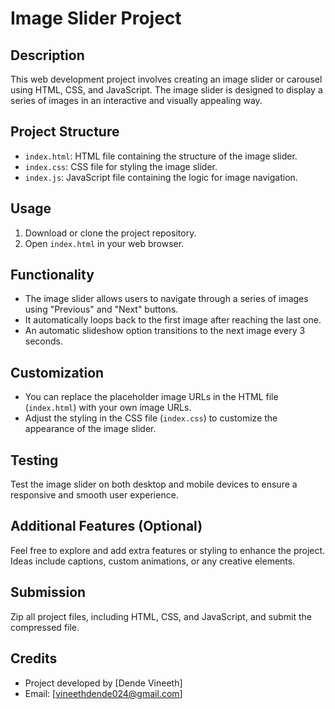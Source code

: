 # Image Slider Project

## Description

This web development project involves creating an image slider or carousel using HTML, CSS, and JavaScript. The image slider is designed to display a series of images in an interactive and visually appealing way.

## Project Structure

- `index.html`: HTML file containing the structure of the image slider.
- `index.css`: CSS file for styling the image slider.
- `index.js`: JavaScript file containing the logic for image navigation.

## Usage

1. Download or clone the project repository.
2. Open `index.html` in your web browser.

## Functionality

- The image slider allows users to navigate through a series of images using "Previous" and "Next" buttons.
- It automatically loops back to the first image after reaching the last one.
- An automatic slideshow option transitions to the next image every 3 seconds.

## Customization

- You can replace the placeholder image URLs in the HTML file (`index.html`) with your own image URLs.
- Adjust the styling in the CSS file (`index.css`) to customize the appearance of the image slider.

## Testing

Test the image slider on both desktop and mobile devices to ensure a responsive and smooth user experience.

## Additional Features (Optional)

Feel free to explore and add extra features or styling to enhance the project. Ideas include captions, custom animations, or any creative elements.

## Submission

Zip all project files, including HTML, CSS, and JavaScript, and submit the compressed file.

## Credits

- Project developed by [Dende Vineeth]
- Email: [vineethdende024@gmail.com]
